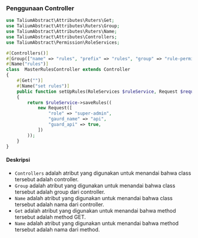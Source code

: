 ### Penggunaan Controller
```php
use TaliumAbstract\Attributes\Ruters\Get;
use TaliumAbstract\Attributes\Ruters\Group;
use TaliumAbstract\Attributes\Ruters\Name;
use TaliumAbstract\Attributes\Controllers;
use TaliumAbstract\Permission\RoleServices;

#[Controllers()]
#[Group(["name" => "rules", "prefix" => "rules", "group" => "rule-permission"])]
#[Name("rules")]
class  MasterRulesController extends Controller
{
    #[Get("")]
    #[Name("set rules")]
    public function setUpRules(RoleServices $ruleService, Request $request)
    {
        return $ruleService->saveRules((
            new Request([
                "role" => "super-admin",
                "gaurd_name" => "api",
                "guard_api" => true,
            ])
        ));
    }
}

```
#### Deskripsi
- `Controllers` adalah atribut yang digunakan untuk menandai bahwa class tersebut adalah controller.
- `Group` adalah atribut yang digunakan untuk menandai bahwa class tersebut adalah group dari controller.
- `Name` adalah atribut yang digunakan untuk menandai bahwa class tersebut adalah nama dari controller.
- `Get` adalah atribut yang digunakan untuk menandai bahwa method tersebut adalah method GET.
- `Name` adalah atribut yang digunakan untuk menandai bahwa method tersebut adalah nama dari method.
